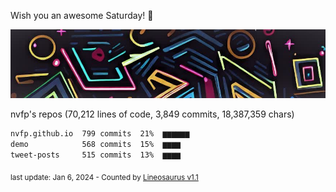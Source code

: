 Wish you an awesome Saturday! 🌼

![banner](https://github.com/nvfp/nvfp/raw/main/assets/banner.jpg)

nvfp's repos (70,212 lines of code, 3,849 commits, 18,387,359 chars)

```txt
nvfp.github.io  799 commits  21%  ▆▆▆▆▆▆
demo            568 commits  15%  ▆▆▆▆
tweet-posts     515 commits  13%  ▆▆▆▆
```

<sub>last update: Jan 6, 2024 - Counted by [Lineosaurus v1.1](https://github.com/Lineosaurus/Lineosaurus)</sub>